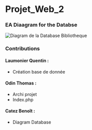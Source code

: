 # Projet_Web_2
### EA Diaagram for the Databse


![Diagram de la Database Bibliotheque](https://github.com/Todin13/Projet_Web_2/assets/125760323/5e366e5f-c8c1-43c0-9925-524973f041b9)




### Contributions

#### Laumonier Quentin :
- Création base de donnée

#### Odin Thomas :
- Archi projet
- Index.php

#### Catez Benoît :
- Diagram Database
